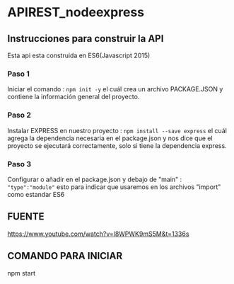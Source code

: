 # APIREST_nodeexpress


## Instrucciones para construir la API


Esta api esta construida en ES6(Javascript 2015) 

### Paso 1
Iniciar el comando : `npm init -y` el cuál crea un archivo PACKAGE.JSON y contiene la información general del proyecto.

### Paso 2
Instalar EXPRESS en nuestro proyecto : `npm install --save express` el cuál agrega la dependencia necesaria en el package.json y nos dice que el proyecto se ejecutará correctamente, solo si tiene la dependencia express.

### Paso 3
Configurar o añadir en el package.json y debajo de "main" : `"type":"module"` esto para indicar que usaremos en los archivos "import" como estandar ES6


## FUENTE
https://www.youtube.com/watch?v=l8WPWK9mS5M&t=1336s


## COMANDO PARA INICIAR
npm start
